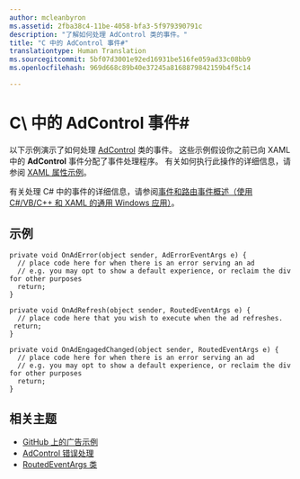 ```yaml
---
author: mcleanbyron
ms.assetid: 2fba38c4-11be-4058-bfa3-5f979390791c
description: "了解如何处理 AdControl 类的事件。"
title: "C 中的 AdControl 事件#"
translationtype: Human Translation
ms.sourcegitcommit: 5bf07d3001e92ed16931be516fe059ad33c08bb9
ms.openlocfilehash: 969d668c89b40e37245a8168879842159b4f5c14

---
```


# C\ 中的 AdControl 事件# #  




以下示例演示了如何处理 [AdControl](https://msdn.microsoft.com/library/windows/apps/microsoft.advertising.winrt.ui.adcontrol.aspx) 类的事件。 这些示例假设你之前已向 XAML 中的 **AdControl** 事件分配了事件处理程序。 有关如何执行此操作的详细信息，请参阅 [XAML 属性示例](xaml-properties-example.md)。

有关处理 C# 中的事件的详细信息，请参阅[事件和路由事件概述（使用 C#/VB/C++ 和 XAML 的通用 Windows 应用）](http://msdn.microsoft.com/library/windows/apps/hh758286)。

## 示例


``` syntax
private void OnAdError(object sender, AdErrorEventArgs e) {
  // place code here for when there is an error serving an ad
  // e.g. you may opt to show a default experience, or reclaim the div for other purposes
  return;
}

private void OnAdRefresh(object sender, RoutedEventArgs e) {
  // place code here that you wish to execute when the ad refreshes.
 return;
}

private void OnAdEngagedChanged(object sender, RoutedEventArgs e) {
  // place code here for when there is an error serving an ad
  // e.g. you may opt to show a default experience, or reclaim the div for other purposes
  return;
}
```

## 相关主题

* [GitHub 上的广告示例](http://aka.ms/githubads)
* [AdControl 错误处理](adcontrol-error-handling.md)
* [RoutedEventArgs 类](http://msdn.microsoft.com/library/system.windows.routedeventargs.aspx)

 

 



<!--HONumber=Aug16_HO3-->


